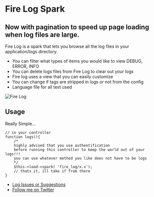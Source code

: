 # Fire Log Spark
## Now with pagination to speed up page loading when log files are large.

Fire Log is a spark that lets you browse all the log files in your application/logs directory. 

-  You can filter what types of items you would like to view DEBUG, ERROR, INFO
-  You can delete logs files from Fire Log to clear out your logs
-  Fire log uses a view that you can easily customize
-  You can change if tags are stripped in logs or not from the config
-  Language file for all text used

![Fire Log](http://dl.dropbox.com/u/9683877/spark_imgs/fire_log_0.5.png "Fire Log Example")

## Usage

Really Simple...
    
	// in your controller
	function logs(){
		/*
		highly advised that you use authentification 
		before running this controller to keep the world out of your logs!!!
		you can use whatever method you like does not have to be logs
		*/
		$this->load->spark( 'fire_log/x.x');
		// thats it, ill take if from there
	}

- [Log Issues or Suggestions](https://github.com/dperrymorrow/Fire-Log/issues)
- [Follow me on Twitter](http://twitter.com/dperrymorrow)
